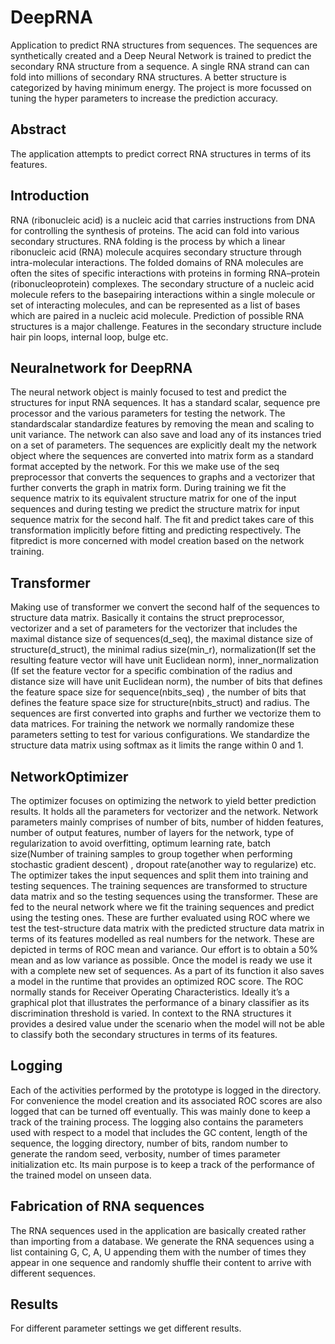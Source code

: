 # DeepRNA

Application to predict RNA structures from sequences. The sequences are synthetically created and a Deep Neural Network is trained to predict the secondary RNA structure from a sequence. A single RNA strand can can fold into millions of secondary RNA structures. A better structure is categorized by having minimum energy. The project is more focussed on tuning the hyper parameters to increase the prediction accuracy.



## Abstract

The application attempts to predict correct RNA structures in terms of its features. 
<br />

## Introduction

RNA (ribonucleic acid) is a nucleic acid that carries instructions from DNA for controlling the synthesis of proteins. The acid can fold into various secondary structures. RNA folding is the process by which a linear ribonucleic acid (RNA) molecule acquires secondary structure through intra-molecular interactions. The folded domains of RNA molecules are often the sites of specific interactions with proteins in forming RNA–protein (ribonucleoprotein) complexes. The secondary structure of a nucleic acid molecule refers to the basepairing interactions within a single molecule or set of interacting molecules, and can be represented as a list of bases which are paired in a nucleic acid molecule. Prediction of possible RNA structures is a major challenge. Features in the secondary structure include hair pin loops, internal loop, bulge etc.
<br />


## Neuralnetwork for DeepRNA

The neural network object is mainly focused to test and predict the structures for input RNA sequences. It has a standard scalar, sequence pre processor and the various parameters for testing the network. The standardscalar standardize features by removing the mean and scaling to unit variance. The network can also save and load any of its instances tried on a set of parameters. The sequences are explicitly dealt my the network object where the sequences are converted into matrix form as a standard format accepted by the network. For this we make use of the seq preprocessor that converts the sequences to graphs and a vectorizer that further converts the graph in matrix form. During training we fit the sequence matrix to its equivalent structure matrix for one of the input sequences and during testing we predict the structure matrix for input sequence matrix for the second half. The fit and predict takes care of this transformation implicitly before fitting and predicting respectively. The fitpredict is more concerned with model creation based on the network training. 
<br />

## Transformer

Making use of transformer we convert the second half of the sequences to structure data matrix. Basically it contains the struct preprocessor, vectorizer and a set of parameters for the vectorizer that includes the maximal distance size of sequences(d_seq), the maximal distance size of structure(d_struct), the minimal radius size(min_r), normalization(If set the resulting feature vector will have unit Euclidean norm), inner_normalization (If set the feature vector for a specific combination of the radius and distance size will have unit Euclidean norm), the number of bits that defines the feature space size for sequence(nbits_seq) , the number of bits that defines the feature space size for structure(nbits_struct) and radius. The sequences are first converted into graphs and further we vectorize them to data matrices. For training the network we normally randomize these parameters setting to test for various configurations. We standardize the structure data matrix using softmax as it limits the range within 0 and 1. 
<br />


## NetworkOptimizer

The optimizer focuses on optimizing the network to yield better prediction results. It holds all the parameters for vectorizer and the network. Network parameters mainly comprises of number of bits, number of hidden features, number of output features, number of layers for the network, type of regularization to avoid overfitting, optimum learning rate, batch size(Number of training samples to group together when performing stochastic gradient descent) , dropout rate(another way to regularize) etc. The optimizer takes the input sequences and split them into training and testing sequences. The training sequences are transformed to structure data matrix and so the testing sequences using the transformer. These are fed to the neural network where we fit the training sequences and predict using the testing ones. These are further evaluated using ROC where we test the test-structure data matrix with the predicted structure data matrix in terms of its features modelled as real numbers for the network. These are depicted in terms of ROC mean and variance. Our effort is to obtain a 50% mean and as low variance as possible. Once the model is ready we use it with a complete new set of sequences. As a part of its function it also saves a model in the runtime that provides an optimized ROC score. The ROC normally stands for Receiver Operating Characteristics. Ideally it’s a graphical plot that illustrates the performance of a binary classifier as its discrimination threshold is varied. In context to the RNA structures it provides a desired value under the scenario when the model will not be able to classify both the secondary structures in terms of its features.
<br />

## Logging

Each of the activities performed by the prototype is logged in the directory. For convenience the model creation and its associated ROC scores are also logged that can be turned off eventually. This was mainly done to keep a track of the training process. The logging also contains the parameters used with respect to a model that includes the GC content, length of the sequence, the logging directory, number of bits, random number to generate the random seed, verbosity, number of times parameter initialization etc. Its main purpose is to keep a track of the performance of the trained model on unseen data. 
<br />

## Fabrication of RNA sequences

The RNA sequences used in the application are basically created rather than importing from a database. We generate the RNA sequences using a list containing G, C, A, U appending them with the number of times they appear in one sequence and randomly shuffle their content to arrive with different sequences. 
<br />

## Results

For different parameter settings we get different results. 
